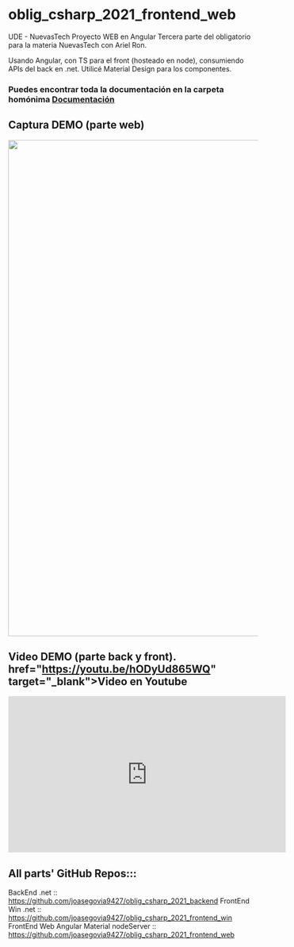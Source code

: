# oblig_csharp_2021_frontend_web
UDE - NuevasTech Proyecto WEB en Angular
Tercera parte del obligatorio para la materia NuevasTech con Ariel Ron.

Usando Angular, con TS para el front (hosteado en node), consumiendo APIs del back en .net.
Utilicé Material Design para los componentes.

<h3> Puedes encontrar toda la documentación en la carpeta homónima <a title="Documentación" href="https://github.com/joasegovia9427/oblig_csharp_2021_frontend_web/tree/main/Documentacion" target="_blank">Documentación</a></h3>

## Captura DEMO (parte web)

<img src="https://github.com/joasegovia9427/oblig_csharp_2021_frontend_web/blob/main/Demo.gif" width="30px" data-canonical-src="https://github.com/joasegovia9427/oblig_csharp_2021_frontend_web/blob/main/Demo.gif" style="width: 1000px;">

## Video DEMO (parte back y front). href="https://youtu.be/hODyUd865WQ" target="_blank">Video en Youtube</a></h3>  

<iframe width="560" height="315" src="https://www.youtube.com/embed/hODyUd865WQ" title="YouTube video player" frameborder="0" allow="accelerometer; autoplay; clipboard-write; encrypted-media; gyroscope; picture-in-picture" allowfullscreen></iframe>

## All parts' GitHub Repos:::
BackEnd .net :: https://github.com/joasegovia9427/oblig_csharp_2021_backend
FrontEnd Win .net :: https://github.com/joasegovia9427/oblig_csharp_2021_frontend_win
FrontEnd Web Angular Material nodeServer :: https://github.com/joasegovia9427/oblig_csharp_2021_frontend_web
